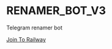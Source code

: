# RENAMER_BOT_V3
Telegram renamer bot




<a href="https://railway.app?referralCode=RFr_Ev">Join To Railway</a>

